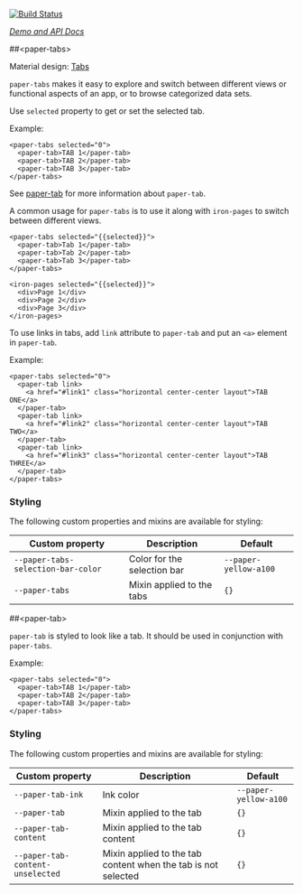 
<!---

This README is automatically generated from the comments in these files:
paper-tab.html  paper-tabs-icons.html  paper-tabs.html

Edit those files, and our readme bot will duplicate them over here!
Edit this file, and the bot will squash your changes :)

-->

[![Build Status](https://travis-ci.org/PolymerElements/paper-tabs.svg?branch=master)](https://travis-ci.org/PolymerElements/paper-tabs)

_[Demo and API Docs](https://elements.polymer-project.org/elements/paper-tabs)_


##&lt;paper-tabs&gt;


Material design: [Tabs](https://www.google.com/design/spec/components/tabs.html)

`paper-tabs` makes it easy to explore and switch between different views or functional aspects of
an app, or to browse categorized data sets.

Use `selected` property to get or set the selected tab.

Example:

    <paper-tabs selected="0">
      <paper-tab>TAB 1</paper-tab>
      <paper-tab>TAB 2</paper-tab>
      <paper-tab>TAB 3</paper-tab>
    </paper-tabs>

See <a href="#paper-tab">paper-tab</a> for more information about
`paper-tab`.

A common usage for `paper-tabs` is to use it along with `iron-pages` to switch
between different views.

    <paper-tabs selected="{{selected}}">
      <paper-tab>Tab 1</paper-tab>
      <paper-tab>Tab 2</paper-tab>
      <paper-tab>Tab 3</paper-tab>
    </paper-tabs>

    <iron-pages selected="{{selected}}">
      <div>Page 1</div>
      <div>Page 2</div>
      <div>Page 3</div>
    </iron-pages>


To use links in tabs, add `link` attribute to `paper-tab` and put an `<a>`
element in `paper-tab`.

Example:

    <paper-tabs selected="0">
      <paper-tab link>
        <a href="#link1" class="horizontal center-center layout">TAB ONE</a>
      </paper-tab>
      <paper-tab link>
        <a href="#link2" class="horizontal center-center layout">TAB TWO</a>
      </paper-tab>
      <paper-tab link>
        <a href="#link3" class="horizontal center-center layout">TAB THREE</a>
      </paper-tab>
    </paper-tabs>

### Styling

The following custom properties and mixins are available for styling:

Custom property | Description | Default
----------------|-------------|----------
`--paper-tabs-selection-bar-color` | Color for the selection bar | `--paper-yellow-a100`
`--paper-tabs` | Mixin applied to the tabs | `{}`



##&lt;paper-tab&gt;


`paper-tab` is styled to look like a tab.  It should be used in conjunction with
`paper-tabs`.

Example:

    <paper-tabs selected="0">
      <paper-tab>TAB 1</paper-tab>
      <paper-tab>TAB 2</paper-tab>
      <paper-tab>TAB 3</paper-tab>
    </paper-tabs>

### Styling

The following custom properties and mixins are available for styling:

Custom property | Description | Default
----------------|-------------|----------
`--paper-tab-ink` | Ink color | `--paper-yellow-a100`
`--paper-tab` | Mixin applied to the tab | `{}`
`--paper-tab-content` | Mixin applied to the tab content | `{}`
`--paper-tab-content-unselected` | Mixin applied to the tab content when the tab is not selected | `{}`


